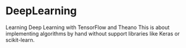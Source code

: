 # DeepLearning
Learning Deep Learning with TensorFlow and Theano
This is about implementing algorithms by hand without support libraries like Keras or scikit-learn.
